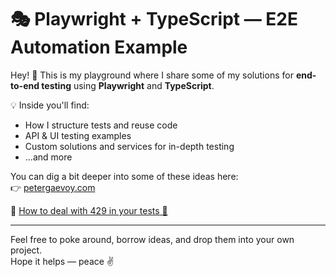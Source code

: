 # 🎭 Playwright + TypeScript — E2E Automation Example

Hey! 👋 This is my playground where I share some of my solutions for **end-to-end testing** using **Playwright** and **TypeScript**.

💡 Inside you'll find:
- How I structure tests and reuse code
- API & UI testing examples
- Custom solutions and services for in-depth testing
- ...and more

You can dig a bit deeper into some of these ideas here:  
👉 [petergaevoy.com](https://petergaevoy.com)

📜 [How to deal with 429 in your tests 🧭](https://petergaevoy.com/posts/how-to-deal-with-429/)

---

Feel free to poke around, borrow ideas, and drop them into your own project.  
Hope it helps — peace ✌️
